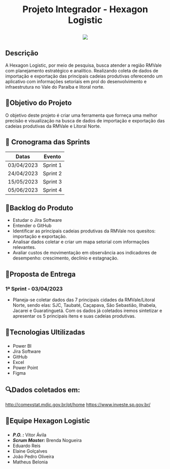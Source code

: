 
# <p align="center">Projeto Integrador - Hexagon Logistic

<p align = "center">
  <img src = "https://user-images.githubusercontent.com/128002727/229203946-acd8fef9-3c76-4207-9b89-7836ca746e0a.jpg">

## Descrição
A Hexagon Logistic, por meio de pesquisa, busca atender a região RMVale com planejamento estratégico e analítico. Realizando coleta de dados de importação e exportação das principais cadeias produtivas oferecendo um aplicativo com informações setoriais em prol do desenvolvimento e infraestrutura no Vale do Paraíba e litoral norte.

## 📌Objetivo do Projeto
O objetivo deste projeto é criar uma ferramenta que forneça uma melhor precisão e visualização na busca de dados de importação e exportação das cadeias produtivas da RMVale e Litoral Norte.

## 📅 Cronograma das Sprints
|Datas | Evento
|------|--------
|03/04/2023 |Sprint 1
|24/04/2023 |Sprint 2
|15/05/2023 |Sprint 3
|05/06/2023 |Sprint 4

## 📄Backlog do Produto 
- Estudar o Jira Software
- Entender o GitHub
- Identificar as principais cadeias produtivas da RMVale nos quesitos: importação e exportação.
- Analisar dados coletar e criar um mapa setorial com informações relevantes.
- Avaliar custos de movimentação em observância aos indicadores de desempenho: crescimento, declínio e estagnação. 

## 📄Proposta de Entrega
### 1ª Sprint - 03/04/2023
 - Planeja-se coletar dados das 7 principais cidades da RMVale/Litoral Norte, sendo elas: SJC, Taubaté, Caçapava, São Sebastião, Ilhabela, Jacarei e Guaratinguetá. Com os dados já coletados iremos sintetizar e apresentar os 5 principais itens e suas cadeias produtivas.

## 🧰Tecnologias Ultilizadas
###
- Power BI
- Jira Software
- GitHub
- Excel
- Power Point
- Figma

## 🔍Dados coletados em:
http://comexstat.mdic.gov.br/pt/home
https://www.investe.sp.gov.br/

## 🚀Equipe Hexagon Logistic
###
- ***P.O. :*** Vitor Ávila
- ***Scrum Master:*** Brenda Nogueira
- Eduardo Reis
- Elaine Golçalves
- João Pedro Oliveira
- Matheus Belonia 

